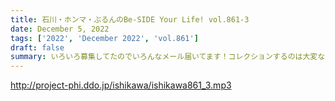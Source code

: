 ```yaml
---
title: 石川・ホンマ・ぶるんのBe-SIDE Your Life! vol.861-3
date: December 5, 2022
tags: ['2022', 'December 2022', 'vol.861']
draft: false
summary: いろいろ募集してたのでいろんなメール届いてます！コレクションするのは大変なことなので本当に偉いです！
---
```


http://project-phi.ddo.jp/ishikawa/ishikawa861_3.mp3